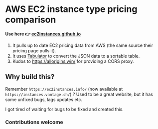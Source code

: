 # AWS EC2 instance type pricing comparison

**Use here 👉 [ec2instances.github.io](https://ec2instances.github.io)**

1. It pulls up to date EC2 pricing data from AWS (the same source their pricing page pulls it).
2. It uses [Tabulator](http://tabulator.info/) to convert the JSON data to a sortable table.
3. Kudos to https://allorigins.win/ for providing a CORS proxy.

## Why build this?

Remember `https://ec2instances.info/` (now available at `https://instances.vantage.sh/`) ? Used to be a great website, but it has some unfixed bugs, lags updates etc.

I got tired of waiting for bugs to be fixed and created this.

### Contributions welcome
